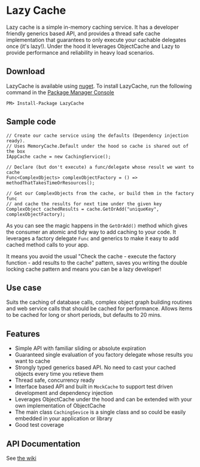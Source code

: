 # Lazy Cache #

Lazy cache is a simple in-memory caching service. It has a developer friendly 
generics based API, and provides a thread safe cache implementation that 
guarantees to only execute your cachable delegates once (it's lazy!). Under 
the hood it leverages ObjectCache and Lazy<T> to provide performance and 
reliability in heavy load scenarios.

## Download ##

LazyCache is available using [nuget](https://www.nuget.org/packages/LazyCache/). To install LazyCache, run the following command in the [Package Manager Console](http://docs.nuget.org/docs/start-here/using-the-package-manager-console)


    PM> Install-Package LazyCache

## Sample code ##

    // Create our cache service using the defaults (Dependency injection ready).
    // Uses MemoryCache.Default under the hood so cache is shared out of the box
    IAppCache cache = new CachingService();

    // Declare (but don't execute) a func/delegate whose result we want to cache
    Func<ComplexObjects> complexObjectFactory = () => methodThatTakesTimeOrResources();
    
    // Get our ComplexObjects from the cache, or build them in the factory func 
    // and cache the results for next time under the given key
    ComplexObject cachedResults = cache.GetOrAdd("uniqueKey", complexObjectFactory);
    
As you can see the magic happens in the `GetOrAdd()` method which gives the consumer an atomic and tidy way to add caching to your code. It leverages a factory delegate `Func` and generics to make it easy to add cached method calls to your app. 

It means you avoid the usual "Check the cache - execute the factory function - add results to the cache" pattern, saves you writing the double locking cache pattern and means you can be a lazy developer!

## Use case ##

Suits the caching of database calls, complex object graph building routines and web service calls that should be cached for performance. Allows items to be cached for long or short periods, but defaults to 20 mins.

## Features ##

- Simple API with familiar sliding or absolute expiration
- Guaranteed single evaluation of you factory delegate whose results you want to cache
- Strongly typed generics based API. No need to cast your cached objects every time you retieve them
- Thread safe, concurrency ready
- Interface based API and built in `MockCache` to support test driven development and dependency injection
- Leverages ObjectCache under the hood and can be extended with your own implementation of ObjectCache
- The main class `CachingSevice` is a single class and so could be easily embedded in your application or library
- Good test coverage

## API Documentation

See [the wiki](https://github.com/alastairtree/LazyCache/wiki/LazyCache-API-documentation)


